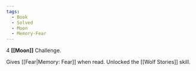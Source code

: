 ```yaml
---
tags:
  - Book
  - Solved
  - Moon
  - Memory-Fear
---
```


4 **[[Moon]]** Challenge.

Gives [[Fear|Memory: Fear]] when read. Unlocked the [[Wolf Stories]] skill.
